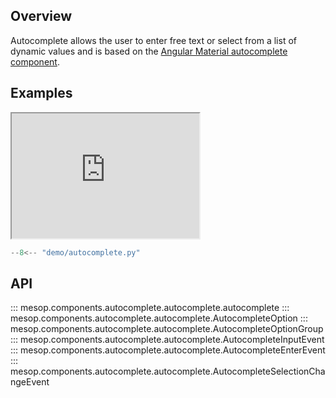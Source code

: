 ## Overview

Autocomplete allows the user to enter free text or select from a list of dynamic values
and is based on the [Angular Material autocomplete component](https://material.angular.io/components/autocomplete/overview).

## Examples

<iframe class="component-demo" src="https://google.github.io/mesop/demo/?demo=autocomplete" style="height: 200px"></iframe>

```python
--8<-- "demo/autocomplete.py"
```

## API

::: mesop.components.autocomplete.autocomplete.autocomplete
::: mesop.components.autocomplete.autocomplete.AutocompleteOption
::: mesop.components.autocomplete.autocomplete.AutocompleteOptionGroup
::: mesop.components.autocomplete.autocomplete.AutocompleteInputEvent
::: mesop.components.autocomplete.autocomplete.AutocompleteEnterEvent
::: mesop.components.autocomplete.autocomplete.AutocompleteSelectionChangeEvent
